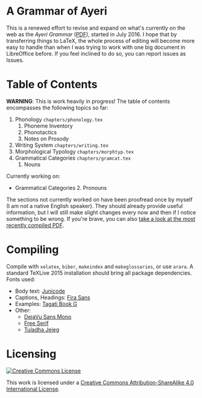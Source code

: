 A Grammar of Ayeri
==================

This is a renewed effort to revise and expand on what's currently on the web as the *Ayeri Grammar* ([PDF](https://dl.dropboxusercontent.com/u/8026017/Ayeri%20grammar/grammar.pdf)), started in July 2016. I hope that by transferring things to LaTeX, the whole process of editing will become more easy to handle than when I was trying to work with one big document in LibreOffice before. If you feel inclined to do so, you can report issues as Issues.

Table of Contents
=================

**WARNING**: This is work heavily in progress! The table of contents encompasses the following topics so far:

1. Phonology `chapters/phonology.tex`
   1. Phoneme Inventory
   2. Phonotactics
   3. Notes on Prosody
2. Writing System `chapters/writing.tex`
3. Morphological Typology `chapters/morphtyp.tex`
4. Grammatical Categories `chapters/gramcat.tex`
   1. Nouns

Currently working on:

* Grammatical Categories
  2. Pronouns

The sections not currently worked on have been proofread once by myself (I am not a native English speaker). They should already provide useful information, but I will still make slight changes every now and then if I notice something to be wrong. If you're brave, you can also [take a look at the most recently compiled PDF](https://rawgit.com/carbeck/ayerigrammar/master/grammar.pdf).

Compiling
=========

Compile with `xelatex`, `biber`, `makeindex` and `makeglossaries`, or use `arara`. A standard TeXLive 2015 installation should bring all package dependencies. Fonts used:

* Body text: [Junicode](http://junicode.sourceforge.net/)
* Captions, Headings: [Fira Sans](https://carrois.com/typefaces/FiraSans/)
* Examples: [Tagati Book G](https://github.com/carbeck/tagatibookg)
* Other:
  * [DejaVu Sans Mono](http://dejavu-fonts.org/)
  * [Free Serif](https://www.gnu.org/software/freefont/)
  * [Tuladha Jejeg](https://sites.google.com/site/jawaunicode/main-page)

Licensing
=========

[![Creative Commons License](https://i.creativecommons.org/l/by-sa/4.0/88x31.png)](http://creativecommons.org/licenses/by-sa/4.0/)

This work is licensed under a [Creative Commons Attribution-ShareAlike 4.0 International License](http://creativecommons.org/licenses/by-sa/4.0/).
